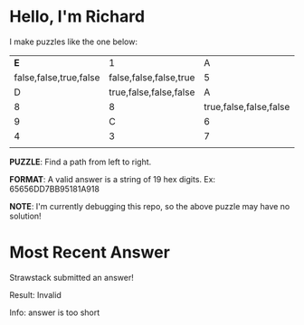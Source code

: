 # Hello, I'm Richard

I make puzzles like the one below:

| | | | | | | | | | | | | |
|-|-|-|-|-|-|-|-|-|-|-|-|-|
|**E**|1|A|true,false,false,false|1|C|true,false,false,false|false,true,false,false|false,false,false,true|false,false,true,false|false,true,false,false|2|6|
|false,false,true,false|false,false,false,true|5|false,true,false,true|false,true,false,false|true,false,false,false|8|4|1|2|4|false,true,false,false|4|
|D|true,false,false,false|A|1|4|false,true,false,false|4|false,true,false,false|false,false,false,true|false,false,true,true|1|false,false,false,true|B|
|8|8|true,false,false,false|true,false,false,true|8|true,false,false,false|9|false,false,false,true|E|false,false,true,false|A|false,false,true,false|2|
|9|C|6|false,false,true,false|7|8|6|false,true,false,false|4|false,false,false,true|1|A|**1**|
|4|3|7|8|false,false,false,true|true,false,false,false|false,false,true,false|5|6|E|false,false,false,true|false,false,true,false|6|
| | | | | | | | | | | | | |


**PUZZLE**: Find a path from left to right.

**FORMAT**: A valid answer is a string of 19 hex digits. Ex: 65656DD7BB95181A918

**NOTE**: I'm currently debugging this repo, so the above puzzle may have no solution!

# Most Recent Answer

Strawstack submitted an answer!

Result: Invalid

Info: answer is too short
